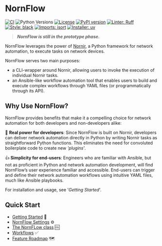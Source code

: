 # NornFlow

[![CI](https://github.com/theandrelima/nornflow/actions/workflows/ci.yml/badge.svg)](https://github.com/theandrelima/nornflow/actions/workflows/ci.yml)
![Python Versions](https://img.shields.io/badge/python-3.10%20%7C%203.11%20%7C%203.12-blue)
[![License](https://img.shields.io/badge/License-GPL%203.0-blue.svg)](https://opensource.org/licenses/GPL-3.0)
[![PyPI version](https://badge.fury.io/py/nornflow.svg)](https://badge.fury.io/py/nornflow)
[![Linter: Ruff](https://img.shields.io/endpoint?url=https://raw.githubusercontent.com/astral-sh/ruff/main/assets/badge/v2.json)](https://github.com/astral-sh/ruff)
[![Style: black](https://img.shields.io/badge/code%20style-black-000000.svg)](https://github.com/psf/black)
[![Imports: isort](https://img.shields.io/badge/%20imports-isort-%231674b1?style=flat&labelColor=ef8336)](https://pycqa.github.io/isort/)
[![Installer: uv](https://img.shields.io/badge/installer-uv-blue)](https://github.com/astral-sh/uv)


> ***NornFlow is still in the prototype phase.***

NornFlow leverages the power of [Nornir](https://github.com/nornir-automation/nornir), a Python framework for network automation, to execute tasks on network devices. 

NornFlow serves two main purposes:
- a CLI-wrapper around Nornir, allowing users to invoke the execution of individual Nornir tasks.
- an Ansible-like workflow automation tool that enables users to build and execute complex workflows through YAML files (or programmatically through its API).


## Why Use NornFlow?

NornFlow provides benefits that make it a compelling choice for network automation for both developers and non-developers alike:

💪 **Real power for developers**: Since NornFlow is built on Nornir, developers can deliver network automation directly in Python by writing Nornir tasks as straightforward Python functions. This eliminates the need for convoluted boilerplate code to create new *'plugins'*.

👍 **Simplicity for end-users**: Engineers who are familiar with Ansible, but not as proficient in Python and network automation development, will find NornFlow’s user experience familiar and accessible. End-users can trigger and define their network automation workflows using intuitive YAML files, much like Ansible playbooks.


For installation and usage, see '*Getting Started*'.

## Quick Start
- [Getting Started](https://github.com/theandrelima/nornflow/tree/main/docs/getting_started.md) 🏁
- [NornFlow Settings](https://github.com/theandrelima/nornflow/tree/main/docs/nornflow_settings.md) ⚙
- [The NornFLow class](https://github.com/theandrelima/nornflow/tree/main/docs/the_nornflow_class.md) 🆒
- [Workflows](https://github.com/theandrelima/nornflow/tree/main/docs/workflows.md) ✅
- [Feature Roadmap](https://github.com/theandrelima/nornflow/tree/main/docs/feature_roadmap.md) 🗺️